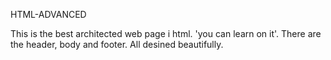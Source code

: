 HTML-ADVANCED

This is the best architected web page i html.
'you can learn on it'.
There are the header, body and footer. All desined beautifully.